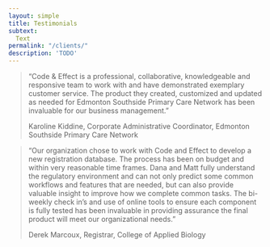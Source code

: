 ```yaml
---
layout: simple
title: Testimonials
subtext:
  Text
permalink: "/clients/"
description: 'TODO'
---
```



<div class="container">
  <div class="callout callout-light mb-5">
    <blockquote class="blockquote mb-0">
      <p class="text-left">
        &ldquo;Code & Effect is a professional, collaborative, knowledgeable and responsive team to work with and have demonstrated exemplary customer service. The product they created, customized and updated as needed for Edmonton Southside Primary Care Network has been invaluable for our business management.&rdquo;
      </p>
      <footer class="blockquote-footer text-right">Karoline Kiddine, Corporate Administrative Coordinator, Edmonton Southside Primary Care Network</footer>
    </blockquote>
  </div>
</div>




<div class="container">
  <div class="callout callout-light mb-5">
    <blockquote class="blockquote mb-0">
      <p class="text-left">
        &ldquo;Our organization chose to work with Code and Effect to develop a new registration database. The process has been on budget and within very reasonable time frames. Dana and Matt fully understand the regulatory environment and can not only predict some common workflows and features that are needed, but can also provide valuable insight to improve how we complete common tasks. The bi-weekly check in’s and use of online tools to ensure each component is fully tested has been invaluable in providing assurance the final product will meet our organizational needs.&rdquo;
      </p>
      <footer class="blockquote-footer text-right">Derek Marcoux, Registrar, College of Applied Biology</footer>
    </blockquote>
  </div>
</div>


